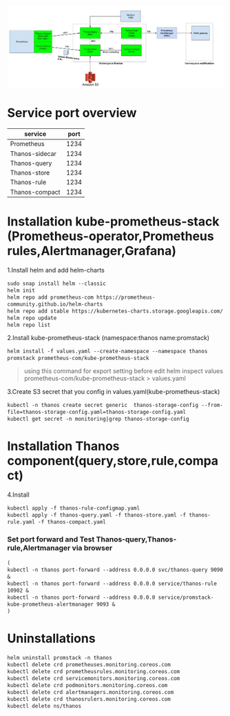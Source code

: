 ![Overview](https://github.com/kittisuw/solos/blob/master/thanos/img/overview.jpg)
# Service port overview
<center>

service | port
------------ | -------------
Prometheus | 1234
Thanos-sidecar | 1234
Thanos-query | 1234
Thanos-store | 1234
Thanos-rule | 1234
Thanos-compact | 1234

</center>

# Installation kube-prometheus-stack (Prometheus-operator,Prometheus rules,Alertmanager,Grafana)
1.Install helm and add helm-charts
```
sudo snap install helm --classic
helm init
helm repo add prometheus-com https://prometheus-community.github.io/helm-charts
helm repo add stable https://kubernetes-charts.storage.googleapis.com/
helm repo update
helm repo list
```
2.Install kube-prometheus-stack (namespace:thanos name:promstack)
```
helm install -f values.yaml --create-namespace --namespace thanos promstack prometheus-com/kube-prometheus-stack
```
>using this command for export setting before edit helm inspect values prometheus-com/kube-prometheus-stack > values.yaml

3.Create S3 secret that you config in values.yaml(kube-prometheus-stack)
```
kubectl -n thanos create secret generic  thanos-storage-config --from-file=thanos-storage-config.yaml=thanos-storage-config.yaml 
kubectl get secret -n monitoring|grep thanos-storage-config
```
# Installation Thanos component(query,store,rule,compact)
4.Install
``` 
kubectl apply -f thanos-rule-configmap.yaml
kubectl apply -f thanos-query.yaml -f thanos-store.yaml -f thanos-rule.yaml -f thanos-compact.yaml
``` 
### Set port forward and Test Thanos-query,Thanos-rule,Alertmanager via browser
``` 
(
kubectl -n thanos port-forward --address 0.0.0.0 svc/thanos-query 9090 &
kubectl -n thanos port-forward --address 0.0.0.0 service/thanos-rule 10902 &
kubectl -n thanos port-forward --address 0.0.0.0 service/promstack-kube-prometheus-alertmanager 9093 &
)
``` 

# Uninstallations
``` 
helm uninstall promstack -n thanos
kubectl delete crd prometheuses.monitoring.coreos.com
kubectl delete crd prometheusrules.monitoring.coreos.com
kubectl delete crd servicemonitors.monitoring.coreos.com
kubectl delete crd podmonitors.monitoring.coreos.com
kubectl delete crd alertmanagers.monitoring.coreos.com
kubectl delete crd thanosrulers.monitoring.coreos.com
kubectl delete ns/thanos
``` 